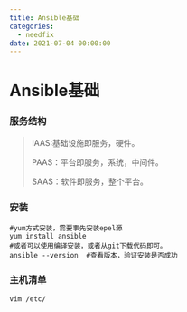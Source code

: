 ```yaml
---
title: Ansible基础
categories:
  - needfix
date: 2021-07-04 00:00:00
---
```

# Ansible基础



### 服务结构

> IAAS:基础设施即服务，硬件。
>
> PAAS：平台即服务，系统，中间件。
>
> SAAS：软件即服务，整个平台。



### 安装

```shell
#yum方式安装，需要事先安装epel源
yum install ansible
#或者可以使用编译安装，或者从git下载代码即可。
ansible --version  #查看版本，验证安装是否成功
```



### 主机清单

``` shell
vim /etc/
```

